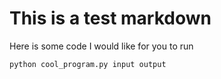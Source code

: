 # This is a test markdown
Here is some code I would like for you to run
```markdown
python cool_program.py input output
```
